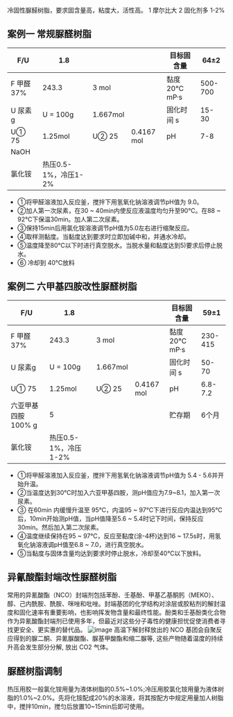 冷固性脲醛树脂，要求固含量高，粘度大，活性高。
1 摩尔比大
2 固化剂多 1-2%


## 案例一 常规脲醛树脂
| F/U      | 1.8             |          |            | 目标固含量       | 64±2    |
|----------|-----------------|----------|------------|-------------|---------|
| F 甲醛 37% | 243.3           | 3 mol    |            | 黏度 20℃ mP·s | 500-700 |
| U 尿素g    | U = 100g        | 1.667mol |            | 固化时间 s      | 15-30   |
| U① 75    | 1.25mol         | U② 25    | 0.4167 mol | pH          | 7-8     |
| NaOH     |                 |          |            |             |         |
| 氯化铵      | 热压0.5-1%，冷压1-2% |          |            |             |         |


- ①将甲醛溶液加入反应釜，搅拌下用氢氧化钠溶液调节pH值为 9.0。
- ②加人第一次尿素，在30 ~ 40min内使反应液温度均匀升至90℃。在88 ~ 92℃下保温30min。加人第二次尿素。
- ③保持15min后用氯化铵溶液调节pH值为5.0左右进行缩聚反应。
- ④取样测黏度。当黏度达到要求时立即加碱中和，并通水冷却。
- ⑤温度降至80℃以下时进行真空脱水。当脱水量和黏度达到5)要求后停止脱水。
- ⑥ 冷却到 40℃放料

## 案例二 六甲基四胺改性脲醛树脂

| F/U           | 1.8             |          |            | 目标固含量       | 59±1    |
|---------------|-----------------|----------|------------|-------------|---------|
| F 甲醛 37%      | 243.3           | 3 mol    |            | 黏度 20℃ mP·s | 230-415 |
| U 尿素g         | U = 100g        | 1.667mol |            | 固化时间 s      | 50-70   |
| U① 75         | 1.25mol         | U② 25    | 0.4167 mol | pH          | 6.8-7.2 |
| 六亚甲基四胺 100% g | 5               |          |            | 贮存期         | 6个月     |
| 氯化铵           | 热压0.5-1%，冷压1-2% |          |            |             |         |

- ①将甲醛溶液加入反应釜，搅拌下用氢氧化钠溶液调节pH值为 5.4 - 5.6并开始升温。
- ②当温度达到30℃时加入六亚甲基四胺，测pH值应为7.9~8.1，加入第一次尿素。
- ③ 在60min 内缓慢升温至 95℃，内温95 ~ 97℃下进行反应内温达到95℃后，10min开始测pH值，当pH值降至5.6 ~ 5.4时记下时间，保持反应30min。然后加入第二次尿素。
- ④温度继续保持在95 ~ 97℃，反应至黏度(涂-4杯)达到16 ~ 17.5s时，用氢氧化钠溶液调pH值至6.8 ~ 7.0，进行真空脱水。
- ⑤当黏度与固体含量均达到要求时停止脱水，冷却至40℃以下放料。

## 异氰酸酯封端改性脲醛树脂
常用的异氰酸酯（NCO）封端剂包括苯酚、壬基酚、甲基乙基酮肟（MEKO）、醇、己内酰胺、酰胺、咪唑和吡唑。封端基团的化学结构对涂层或胶粘剂的解封温度和固化速率有重要影响，也影响挥发物含量和最终性能。酚类和壬基酚类化合物作为异氰酸酯封端剂已使用多年，但最近对这些分子毒性的健康担忧促使消费者寻找更安全、更实惠的替代品。
![image](https://github.com/user-attachments/assets/220f55b8-2451-46b7-a666-d9523b425fec)
高温下解封释放出的 NCO 基团会自聚反应得到的脲二酮、异氰脲酸酯、脲基甲酸酯和缩二脲等, 这些产物随着温度的持续升高会发生部分分解, 放出 CO2 气体。

## 脲醛树脂调制
热压用胶一般氯化铵用量为液体树脂的0.5%~1.0%;冷压用胶氯化铵用量为液体树脂的1.0%~2.0%。先将化铵配成20%的水溶液，将其按配方中规定用量加人树脂中，搅拌10min，搅匀后放置10~15min后即可使用。